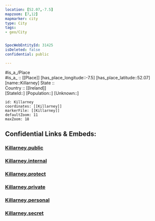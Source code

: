 ```yaml
---
location: [52.07,-7.5] 
mapzoom: [7,12] 
mapmarker: city 
type: City
tags:
- geo/City


SpocWebEntityId: 31425
isDeleted: false
confidential: public

---
```

#is_a_/Place  
#is_a_ :: [[Place]] 
[has_place_longitude::-7.5] 
[has_place_latitude::52.07] 
[name::Killarney] 
State ::  
Country :: [[Ireland]]  
[StateId::] 
[Population::] 
[Unknown::] 


```leaflet
id: Killarney
coordinates: [[Killarney]] 
markerFile: [[Killarney]] 
defaultZoom: 11 
maxZoom: 18
```


## Confidential Links & Embeds: 

### [Killarney.public](/_public/\Earth\Continent\Europe\Europe~North\Ireland\CityKillarney.public.md) 

### [Killarney.internal](/_internal/\Earth\Continent\Europe\Europe~North\Ireland\CityKillarney.internal.md) 

### [Killarney.protect](/_protect/\Earth\Continent\Europe\Europe~North\Ireland\CityKillarney.protect.md) 

### [Killarney.private](/_private/\Earth\Continent\Europe\Europe~North\Ireland\CityKillarney.private.md) 

### [Killarney.personal](/_personal/\Earth\Continent\Europe\Europe~North\Ireland\CityKillarney.personal.md) 

### [Killarney.secret](/_secret/\Earth\Continent\Europe\Europe~North\Ireland\CityKillarney.secret.md)

